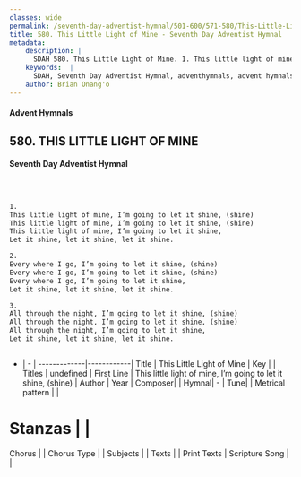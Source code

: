 ```yaml
---
classes: wide
permalink: /seventh-day-adventist-hymnal/501-600/571-580/This-Little-Light-of-Mine/
title: 580. This Little Light of Mine - Seventh Day Adventist Hymnal
metadata:
    description: |
      SDAH 580. This Little Light of Mine. 1. This little light of mine, I’m going to let it shine, (shine) This little light of mine, I’m going to let it shine, (shine) This little light of mine, I’m going to let it shine, Let it shine, let it shine, let it shine.
    keywords:  |
      SDAH, Seventh Day Adventist Hymnal, adventhymnals, advent hymnals, This Little Light of Mine, This little light of mine, I’m going to let it shine, (shine) 
    author: Brian Onang'o
---
```


#### Advent Hymnals
## 580. THIS LITTLE LIGHT OF MINE
#### Seventh Day Adventist Hymnal

```txt



1.
This little light of mine, I’m going to let it shine, (shine)
This little light of mine, I’m going to let it shine, (shine)
This little light of mine, I’m going to let it shine,
Let it shine, let it shine, let it shine.

2.
Every where I go, I’m going to let it shine, (shine)
Every where I go, I’m going to let it shine, (shine)
Every where I go, I’m going to let it shine,
Let it shine, let it shine, let it shine.

3.
All through the night, I’m going to let it shine, (shine)
All through the night, I’m going to let it shine, (shine)
All through the night, I’m going to let it shine,
Let it shine, let it shine, let it shine.



```

- |   -  |
-------------|------------|
Title | This Little Light of Mine |
Key |  |
Titles | undefined |
First Line | This little light of mine, I’m going to let it shine, (shine) |
Author | 
Year | 
Composer|  |
Hymnal|  - |
Tune|  |
Metrical pattern | |
# Stanzas |  |
Chorus |  |
Chorus Type |  |
Subjects |  |
Texts |  |
Print Texts | 
Scripture Song |  |
  

